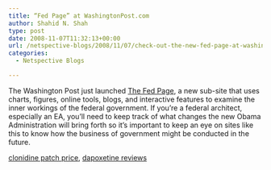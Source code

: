 ```yaml
---
title: “Fed Page” at WashingtonPost.com
author: Shahid N. Shah
type: post
date: 2008-11-07T11:32:13+00:00
url: /netspective-blogs/2008/11/07/check-out-the-new-fed-page-at-washingtonpostcom/
categories:
  - Netspective Blogs

---
```

The Washington Post just launched <a href="http://www.washingtonpost.com/fedpage" target="_blank">The Fed Page</a>, a new sub-site that uses charts, figures, online tools, blogs, and interactive features to examine the inner workings of the federal government. If you&#8217;re a federal architect, especially an EA, you&#8217;ll need to keep track of what changes the new Obama Administration will bring forth so it&#8217;s important to keep an eye on sites like this to know how the business of government might be conducted in the future. 

[clonidine patch price][1], [dapoxetine reviews][2]

 [1]: https://pills24h.com/buy-clonidine-online-without-prescription/
 [2]: http://prestige-pharmacy.com/dapoxetine-modern-drug/